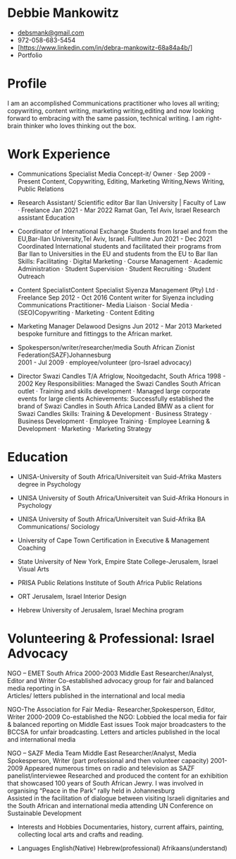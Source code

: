 # Debbie Mankowitz 
* debsmank@gmail.com 
* 972-058-683-5454
* [https://www.linkedin.com/in/debra-mankowitz-68a84a4b/]
* Portfolio

# Profile
I am an accomplished Communications practitioner who loves all writing; copywriting, content writing, marketing writing,editing and now looking forward to embracing with the same passion, technical writing. I am right-brain thinker who loves thinking out the box.

# Work Experience

* Communications Specialist
  Media Concept-it/ Owner · 
  Sep 2009 - Present 
  Content, Copywriting, Editing, Marketing Writing,News Writing, Public Relations
 
* Research Assistant/ Scientific editor
  Bar Ilan University | Faculty of Law · Freelance 
  Jan 2021 - Mar 2022 
  Ramat Gan, Tel Aviv, Israel
  Research assistant Education 
  
* Coordinator of International Exchange Students from Israel and from the EU,Bar-Ilan University,Tel Aviv, Israel. Fulltime
  Jun 2021 - Dec 2021
  Coordinated International students and facilitated their programs from Bar Ilan to Universities in the EU and students from the EU to Bar Ilan
  Skills: Facilitating · Digital Marketing · Course Management · Academic Administration · Student Supervision · Student Recruiting · Student Outreach  

* Content SpecialistContent Specialist
  Siyenza Management (Pty) Ltd · Freelance
  Sep 2012 - Oct 2016 
  Content writer for Siyenza including Communications Practitioner- Media Liaison · Social Media · (SEO)Copywriting · Marketing · Content Editing                                                         
* Marketing Manager
  Delawood Designs
  Jun 2012 - Mar 2013
  Marketed bespoke furniture and fittinggs to the African market.
  
* Spokesperson/writer/researcher/media 
  South African Zionist Federation(SAZF)Johannesburg  
  2001 - Jul 2009 · employee/volunteer (pro-Israel advocacy)
  
* Director
  Swazi Candles T/A Afriglow, Nooitgedacht, South Africa 
  1998 - 2002 
  Key Responsibilities:
  Managed the Swazi Candles South African outlet · Training and skills development · Managed large corporate events for large clients
  Achievements: Successfully established the brand of Swazi Candles in South Africa
  Landed BMW as a client for Swazi Candles 
  Skills: Training & Development · Business Strategy · Business Development · Employee Training · Employee Learning & Development · Marketing
  · Marketing Strategy
# Education
* UNISA-University of South Africa/Universiteit van Suid-Afrika 
  Masters degree in Psychology

* UNISA University of South Africa/Universiteit van Suid-Afrika
  Honours in Psychology

* UNISA University of South Africa/Universiteit van Suid-Afrika
  BA Communications/ Sociology

* University of Cape Town 
  Certification in Executive & Management Coaching 

* State University of New York, Empire State College-Jerusalem, Israel
   Visual Arts

* PRISA Public Relations Institute of South Africa
  Public Relations

* ORT Jerusalem, Israel
  Interior Design
  
* Hebrew University of Jerusalem, Israel
  Mechina program

# Volunteering & Professional: Israel Advocacy
  
  NGO – EMET South Africa
  2000-2003
  Middle East Researcher/Analyst, Editor and Writer 
  Co-established advocacy group for fair and balanced media reporting in SA       
  Articles/ letters published in the international and local media 

  NGO-The Association for Fair Media- Researcher,Spokesperson, Editor, Writer
  2000-2009
  Co-established the NGO: Lobbied the local media for fair & balanced reporting on Middle East issues 
  Took major broadcasters to the BCCSA for unfair broadcasting.
  Letters and articles published in the local and international media 

  NGO – SAZF Media Team Middle East Researcher/Analyst, Media Spokesperson, Writer
  (part professional and then volunteer capacity)
  2001-2009
  Appeared numerous times on radio and television as SAZF panelist/interviewee 
  Researched and produced the content for an exhibition that showcased 100 years of South African Jewry.
  I was involved in organising “Peace in the Park” rally held in Johannesburg    
  Assisted in the facilitation of dialogue between visiting Israeli dignitaries and the South African and international media attending UN Conference on   
  Sustainable Development
  
* Interests and Hobbies 
  Documentaries, history, current affairs, painting, collecting local arts and crafts and reading. 
  
* Languages
  English(Native) Hebrew(professional) Afrikaans(understand)

